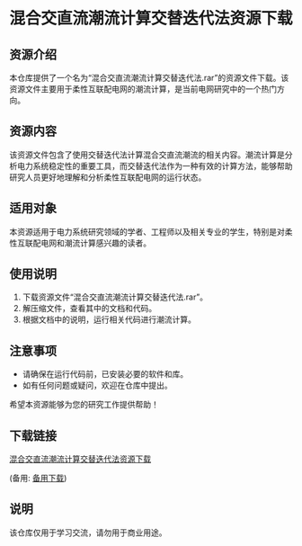 # 混合交直流潮流计算交替迭代法资源下载

## 资源介绍

本仓库提供了一个名为“混合交直流潮流计算交替迭代法.rar”的资源文件下载。该资源文件主要用于柔性互联配电网的潮流计算，是当前电网研究中的一个热门方向。

## 资源内容

该资源文件包含了使用交替迭代法计算混合交直流潮流的相关内容。潮流计算是分析电力系统稳定性的重要工具，而交替迭代法作为一种有效的计算方法，能够帮助研究人员更好地理解和分析柔性互联配电网的运行状态。

## 适用对象

本资源适用于电力系统研究领域的学者、工程师以及相关专业的学生，特别是对柔性互联配电网和潮流计算感兴趣的读者。

## 使用说明

1. 下载资源文件“混合交直流潮流计算交替迭代法.rar”。
2. 解压缩文件，查看其中的文档和代码。
3. 根据文档中的说明，运行相关代码进行潮流计算。

## 注意事项

- 请确保在运行代码前，已安装必要的软件和库。
- 如有任何问题或疑问，欢迎在仓库中提出。

希望本资源能够为您的研究工作提供帮助！

## 下载链接
[混合交直流潮流计算交替迭代法资源下载](https://pan.quark.cn/s/130437d79bd8) 

(备用: [备用下载](https://pan.baidu.com/s/1Y2iPlgedFa6LcSAz3fIQYA?pwd=1234))

## 说明

该仓库仅用于学习交流，请勿用于商业用途。
